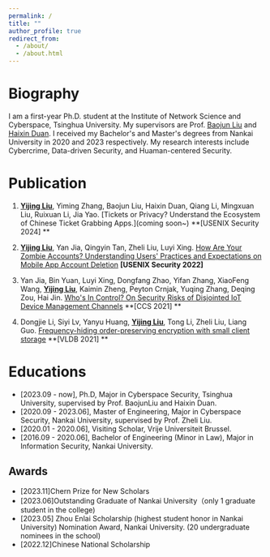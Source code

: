 ```yaml
---
permalink: /
title: ""
author_profile: true
redirect_from: 
  - /about/
  - /about.html
---
```

Biography 
======
I am a first-year Ph.D. student at the Institute of Network Science and Cyberspace, Tsinghua University. My supervisors are Prof. [Baojun Liu](https://www.liubaojun.org/) and [Haixin Duan](https://netsec.ccert.edu.cn/people/duanhx/). I received my Bachelor's and Master's degrees from Nankai University in 2020 and 2023 respectively. My research interests include Cybercrime, Data-driven Security, and Huaman-centered Security. 


Publication 
======
1. <u>**Yijing Liu**</u>, Yiming Zhang, Baojun Liu, Haixin Duan, Qiang Li, Mingxuan Liu, Ruixuan Li, Jia Yao. [Tickets or Privacy? Understand the Ecosystem of Chinese Ticket Grabbing Apps.](coming soon~) **\[USENIX Security 2024\] ** 


2. <u>**Yijing Liu**</u>, Yan Jia, Qingyin Tan, Zheli Liu, Luyi Xing. [How Are Your Zombie Accounts? Understanding Users' Practices and Expectations on Mobile App Account Deletion](/assets/usenix22.pdf) **\[USENIX Security 2022\]**  


3. Yan Jia, Bin Yuan, Luyi Xing, Dongfang Zhao, Yifan Zhang, XiaoFeng Wang, <u>**Yijing Liu**</u>, Kaimin Zheng, Peyton Crnjak, Yuqing Zhang, Deqing Zou, Hai Jin. [Who's In Control? On Security Risks of Disjointed IoT Device Management Channels](/assets/ccs21.pdf) **\[CCS 2021\] **


4. Dongjie Li, Siyi Lv, Yanyu Huang, <u>**Yijing Liu**</u>, Tong Li, Zheli Liu, Liang Guo. [Frequency-hiding order-preserving encryption with small client storage](/assets/vldb21.pdf) **\[VLDB 2021\] **

  

Educations
======
* \[2023.09 - now\], Ph.D, Major in Cyberspace Security, Tsinghua University, supervised by Prof. BaojunLiu and Haixin Duan.
* \[2020.09 - 2023.06\], Master of Engineering, Major in Cyberspace Security, Nankai University, supervised by Prof. Zheli Liu.
* \[2020.01 - 2020.06\], Visiting Scholar, Vrije Universiteit Brussel.
* \[2016.09 - 2020.06\], Bachelor of Engineering (Minor in Law), Major in Information Security, Nankai University.


Awards
------
* \[2023.11\]Chern Prize for New Scholars
* \[2023.06\]Outstanding Graduate of Nankai University（only 1 graduate student in the college) 
* \[2023.05\] Zhou Enlai Scholarship (highest student honor in Nankai University) Nomination Award, Nankai University. (20 undergraduate nominees in the school)
* \[2022.12\]Chinese National Scholarship
